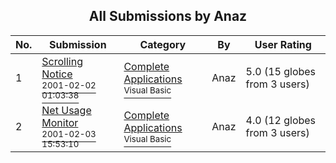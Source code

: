 ﻿<div align="center">

## All Submissions by Anaz

</div>

No.  | Submission | Category | By   | User Rating
---- | ---------- | -------- | ---- | -----------
1 | [Scrolling Notice<br /><sup>2001-02-02 01:03:38</sup>](https://github.com/Planet-Source-Code/anaz-scrolling-notice__1-14911) | [Complete Applications<br /><sup>Visual Basic</sup>](../ByCategory/complete-applications__1-27.md) | Anaz | 5.0 (15 globes from 3 users)
2 | [Net Usage Monitor<br /><sup>2001-02-03 15:53:10</sup>](https://github.com/Planet-Source-Code/anaz-net-usage-monitor__1-14964) | [Complete Applications<br /><sup>Visual Basic</sup>](../ByCategory/complete-applications__1-27.md) | Anaz | 4.0 (12 globes from 3 users)
